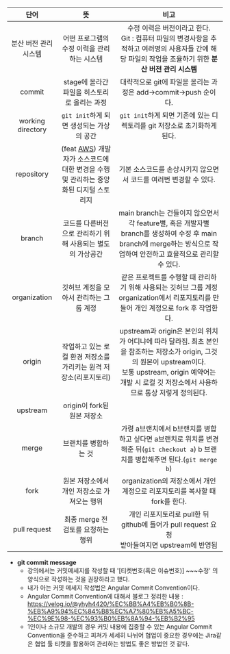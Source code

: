 |        단어         |                                                  뜻                                                   |                                                                         비고                                                                          |
|:-----------------:|:----------------------------------------------------------------------------------------------------:|:---------------------------------------------------------------------------------------------------------------------------------------------------:|
|   분산 버전 관리 시스템    |                                       어떤 프로그램의 수정 이력을 관리하는 시스템                                       |                           수정 이력은 버전이라고 한다.<br/>Git : 컴퓨터 파일의 변경사항을 추적하고 여러명의 사용자들 간에 해당 파일의 작업을 조율하기 위한 **분산 버전 관리 시스템**                            |
|      commit       |                                     stage에 올라간 파일을 히스토리로 올리는 과정                                      |                                                    대략적으로 git에 파일을 올리는 과정은 add->commit->push 순이다.                                                    |
| working directory |                                   ```git init```하게 되면 생성되는 가상의 공간                                    |                                                 ```git init```하게 되면 기존에 있는 디렉토리를 git 저장소로 초기화하게 된다.                                                 |
|    repository     | (feat [AWS](https://aws.amazon.com/ko/what-is/repo/)) 개발자가 소스코드에 대한 변경을 수행 및 관리하는 중앙화된 디지털 스토리지<br/> |                                                        기본 소스코드를 손상시키지 않으면서 코드를 여러번 변경할 수 있다.                                                        |
|      branch       |                                   코드를 다른버전으로 관리하기 위해 사용되는 별도의 가상공간                                   |                  main branch는 건들이지 않으면서 각 feature별, 혹은 개발자별 branch를 생성하여 수정 후 main branch에 merge하는 방식으로 작업하여 안전하고 효율적으로  관리할 수 있다.                  |
|   organization    |                                        깃허브 계정을 모아서 관리하는 그룹 계정                                        |                              같은 프로젝트를 수행할 때 관리하기 위해 사용되는 깃허브 그룹 계정<br/>organization에서 리포지토리를 만들어 개인 계정으로 fork 후 작업한다.                               |
|      origin       |                                작업하고 있는 로컬 환경 저장소를 가리키는 원격 저장소(리포지토리)                                 | upstream과 origin은 본인의 위치가 어디냐에 따라 달라짐. 최초 본인을 참조하는 저장소가 origin, 그것의 원본이 upstream이다.<br/>보통 upstream, origin 예약어는 개발 시 로컬 깃 저장소에서 사용하므로 통상 저렇게 정의된다. |
|     upstream      |                                         origin이 fork된 원본 저장소                                         |                                                                                                                                                     |
|       merge       |                                             브랜치를 병합하는 것                                              |                         가령 a브랜치에서 b브랜치를 병합하고 싶다면 a브랜치로 위치를 변경해준 뒤(```git checkout a```) b 브랜치를 병합해주면 된다.(```git merge b```)                         |
|       fork        |                                       원본 저장소에서 개인 저장소로 가져오는 행위                                       |                                                 organization의 저장소에서 개인 계정으로 리포지토리를 복사할 때 fork를 한다.                                                  |
|   pull request    |                                        최종 merge 전 검토를 요청하는 행위                                        |                                       개인 리포지토리로 pull한 뒤 github에 들어가 pull request 요청<br/>받아들여지면 upstream에 반영됨                                        |

* **git commit message**
  * 강의에서는 커밋메세지를 작성할 때 '[티켓번호(혹은 이슈번호)] ~~~수정' 의 양식으로 작성하는 것을 권장하라고 했다.
  * 내가 아는 커밋 메세지 작성법은 Angular Commit Convention이다. 
  * Angular Commit Convention에 대해서 블로그 정리한 내용 : https://velog.io/@yhyh4420/%EC%BB%A4%EB%B0%8B-%EB%A9%94%EC%84%B8%EC%A7%80%EB%A5%BC-%EC%9E%98-%EC%93%B0%EB%8A%94-%EB%B2%95
  * 1인이나 소규모 개발의 경우 커밋 내용에 집중할 수 있는 Angular Commit Convention을 준수하고 피쳐가 세세히 나뉘어 협업이 중요한 경우에는 Jira같은 협업 툴 티켓을 활용하여 관리하는 방법도 좋은 방법인 것 같다.
